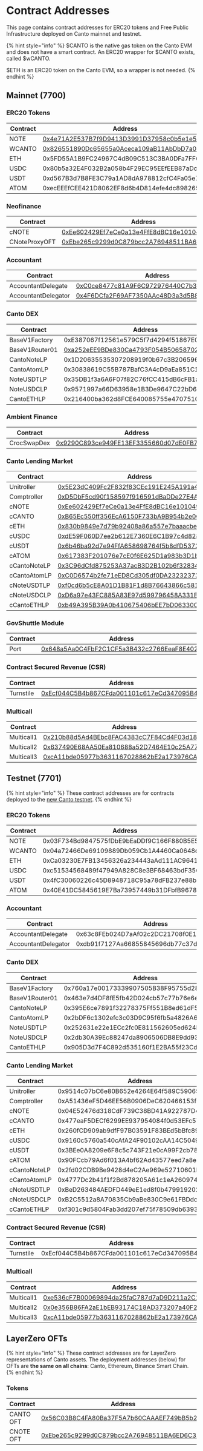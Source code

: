 # Contract Addresses

This page contains contract addresses for ERC20 tokens and Free Public Infrastructure deployed on Canto mainnet and testnet.

{% hint style="info" %}
$CANTO is the native gas token on the Canto EVM and does not have a smart contract. An ERC20 wrapper for $CANTO exists, called $wCANTO.

$ETH is an ERC20 token on the Canto EVM, so a wrapper is not needed.
{% endhint %}

## Mainnet (7700)

### ERC20 Tokens

| Contract | Address                                                                                                              |
| -------- | -------------------------------------------------------------------------------------------------------------------- |
| NOTE     | [0x4e71A2E537B7f9D9413D3991D37958c0b5e1e503](https://tuber.build/address/0x4e71A2E537B7f9D9413D3991D37958c0b5e1e503) |
| WCANTO   | [0x826551890Dc65655a0Aceca109aB11AbDbD7a07B](https://tuber.build/address/0x826551890Dc65655a0Aceca109aB11AbDbD7a07B) |
| ETH      | 0x5FD55A1B9FC24967C4dB09C513C3BA0DFa7FF687                                                                           |
| USDC     | 0x80b5a32E4F032B2a058b4F29EC95EEfEEB87aDcd                                                                           |
| USDT     | 0xd567B3d7B8FE3C79a1AD8dA978812cfC4Fa05e75                                                                           |
| ATOM     | 0xecEEEfCEE421D8062EF8d6b4D814efe4dc898265                                                                           |

### Neofinance

| Contract      | Address                                                                                                              |
| ------------- | -------------------------------------------------------------------------------------------------------------------- |
| cNOTE         | [0xEe602429Ef7eCe0a13e4FfE8dBC16e101049504C](https://tuber.build/address/0xEe602429Ef7eCe0a13e4FfE8dBC16e101049504C) |
| CNoteProxyOFT | [0xEbe265c9299d0C879bcc2A76948511BA6ED6C36D](https://tuber.build/address/0xEbe265c9299d0C879bcc2A76948511BA6ED6C36D) |

### Accountant

| Contract            | Address                                                                                                              |
| ------------------- | -------------------------------------------------------------------------------------------------------------------- |
| AccountantDelegate  | [0xC0ce8477c81A9F6C972976440C7b3305C37432f3](https://tuber.build/address/0xC0ce8477c81A9F6C972976440C7b3305C37432f3) |
| AccountantDelegator | [0x4F6DCfa2F69AF7350AAc48D3a3d5B8D03b5378AA](https://tuber.build/address/0x4F6DCfa2F69AF7350AAc48D3a3d5B8D03b5378AA) |

### Canto DEX

| Contract       | Address                                                                                                              |
| -------------- | -------------------------------------------------------------------------------------------------------------------- |
| BaseV1Factory  | 0xE387067f12561e579C5f7d4294f51867E0c1cFba                                                                           |
| BaseV1Router01 | [0xa252eEE9BDe830Ca4793F054B506587027825a8e](https://tuber.build/address/0xa252eEE9BDe830Ca4793F054B506587027825a8e) |
| CantoNoteLP    | 0x1D20635535307208919f0b67c3B2065965A85aA9                                                                           |
| CantoAtomLP    | 0x30838619C55B787BafC3A4cD9aEa851C1cfB7b19                                                                           |
| NoteUSDTLP     | 0x35DB1f3a6A6F07f82C76fCC415dB6cFB1a7df833                                                                           |
| NoteUSDCLP     | 0x9571997a66D63958e1B3De9647C22bD6b9e7228c                                                                           |
| CantoETHLP     | 0x216400ba362d8FCE640085755e47075109718C8B                                                                           |

### Ambient Finance

| Contract    | Address                                                                                                              |
| ----------- | -------------------------------------------------------------------------------------------------------------------- |
| CrocSwapDex | [0x9290C893ce949FE13EF3355660d07dE0FB793618](https://tuber.build/address/0x9290C893ce949FE13EF3355660d07dE0FB793618) |

### Canto Lending Market

| Contract     | Address                                                                                                              |
| ------------ | -------------------------------------------------------------------------------------------------------------------- |
| Unitroller   | [0x5E23dC409Fc2F832f83CEc191E245A191a4bCc5C](https://tuber.build/address/0x5E23dC409Fc2F832f83CEc191E245A191a4bCc5C) |
| Comptroller  | [0xD5DbF5cd90f158597f916591dBaDDe27E4A4d4Cf](https://tuber.build/address/0xD5DbF5cd90f158597f916591dBaDDe27E4A4d4Cf) |
| cNOTE        | [0xEe602429Ef7eCe0a13e4FfE8dBC16e101049504C](https://tuber.build/address/0xEe602429Ef7eCe0a13e4FfE8dBC16e101049504C) |
| cCANTO       | [0xB65Ec550ff356EcA6150F733bA9B954b2e0Ca488](https://tuber.build/address/0xB65Ec550ff356EcA6150F733bA9B954b2e0Ca488) |
| cETH         | [0x830b9849e7d79b92408a86a557e7baaacbec6030](https://tuber.build/address/0x830b9849E7D79B92408a86A557e7baAACBeC6030) |
| cUSDC        | [0xdE59F060D7ee2b612E7360E6C1B97c4d8289Ca2e](https://tuber.build/address/0xdE59F060D7ee2b612E7360E6C1B97c4d8289Ca2e) |
| cUSDT        | [0x6b46ba92d7e94FfA658698764f5b8dfD537315A9](https://tuber.build/address/0x6b46ba92d7e94FfA658698764f5b8dfD537315A9) |
| cATOM        | [0x617383F201076e7cE0f6E625D1a983b3D1bd277A](https://tuber.build/address/0x617383F201076e7cE0f6E625D1a983b3D1bd277A) |
| cCantoNoteLP | [0x3C96dCfd875253A37acB3D2B102b6f328349b16B](https://tuber.build/address/0x3C96dCfd875253A37acB3D2B102b6f328349b16B) |
| cCantoAtomLP | [0xC0D6574b2fe71eED8Cd305df0DA2323237322557](https://tuber.build/address/0xC0D6574b2fe71eED8Cd305df0DA2323237322557) |
| cNoteUSDTLP  | [0xf0cd6b5cE8A01D1B81F1d8B76643866c5816b49F](https://tuber.build/address/0xf0cd6b5cE8A01D1B81F1d8B76643866c5816b49F) |
| cNoteUSDCLP  | [0xD6a97e43FC885A83E97d599796458A331E580800](https://tuber.build/address/0xD6a97e43FC885A83E97d599796458A331E580800) |
| cCantoETHLP  | [0xb49A395B39A0b410675406bEE7bD06330CB503E3](https://tuber.build/address/0xb49A395B39A0b410675406bEE7bD06330CB503E3) |

### GovShuttle Module

| Contract | Address                                                                                                              |
| -------- | -------------------------------------------------------------------------------------------------------------------- |
| Port     | [0x648a5Aa0C4FbF2C1CF5a3B432c2766EeaF8E402d](https://tuber.build/address/0x648a5Aa0C4FbF2C1CF5a3B432c2766EeaF8E402d) |

### Contract Secured Revenue (CSR)

| Contract  | Address                                                                                                              |
| --------- | -------------------------------------------------------------------------------------------------------------------- |
| Turnstile | [0xEcf044C5B4b867CFda001101c617eCd347095B44](https://tuber.build/address/0xEcf044C5B4b867CFda001101c617eCd347095B44) |

### Multicall

| Contract   | Address                                                                                                              |
| ---------- | -------------------------------------------------------------------------------------------------------------------- |
| Multicall1 | [0x210b88d5Ad4BEbc8FAC4383cC7F84Cd4F03d18c6](https://tuber.build/address/0x210b88d5Ad4BEbc8FAC4383cC7F84Cd4F03d18c6) |
| Multicall2 | [0x637490E68AA50Ea810688a52D7464E10c25A77c1](https://tuber.build/address/0x637490E68AA50Ea810688a52D7464E10c25A77c1) |
| Multicall3 | [0xcA11bde05977b3631167028862bE2a173976CA11](https://tuber.build/address/0xcA11bde05977b3631167028862bE2a173976CA11) |

## Testnet (7701)

{% hint style="info" %}
These contract addresses are for contracts deployed to the [new Canto testnet](testnet.md).
{% endhint %}

### ERC20 Tokens

| Contract | Address                                    |
| -------- | ------------------------------------------ |
| NOTE     | 0x03F734Bd9847575fDbE9bEaDDf9C166F880B5E5f |
| WCANTO   | 0x04a72466De69109889Db059Cb1A4460Ca0648d9D |
| ETH      | 0xCa03230E7FB13456326a234443aAd111AC96410A |
| USDC     | 0xc51534568489f47949A828C8e3BF68463bdF3566 |
| USDT     | 0x4fC30060226c45D8948718C95a78dFB237e88b40 |
| ATOM     | 0x40E41DC5845619E7Ba73957449b31DFbfB9678b2 |

### Accountant

| Contract            | Address                                    |
| ------------------- | ------------------------------------------ |
| AccountantDelegate  | 0x63c8FEb024D7aAf02c2DC21708f0E17EB0b03F67 |
| AccountantDelegator | 0xdb91f7127Aa66855845696db77c37d1b6bEAd2db |

### Canto DEX

| Contract       | Address                                    |
| -------------- | ------------------------------------------ |
| BaseV1Factory  | 0x760a17e00173339907505B38F95755d28810570C |
| BaseV1Router01 | 0x463e7d4DF8fE5fb42D024cb57c77b76e6e74417a |
| CantoNoteLP    | 0x395E6ce7891f32278375Ff551B8ed61dF5579fE3 |
| CantoAtomLP    | 0x2bDF6c1302efc3c03D9C95f6fb5a4826A6bD964b |
| NoteUSDTLP     | 0x252631e22e1ECc2fc0E811562605ed624B7E31d5 |
| NoteUSDCLP     | 0x2db30A39Ec88247da8906506DB8E9dd933A5C775 |
| CantoETHLP     | 0x905D3d7F4C892d535160f1E2BA55f23Cd306718b |

### Canto Lending Market

| Contract     | Address                                    |
| ------------ | ------------------------------------------ |
| Unitroller   | 0x9514c07bC6e80B652e4264E64f589C59065C231f |
| Comptroller  | 0xA51436eF5D46EE56B0906DeC620466153f7fb77e |
| cNOTE        | 0x04E52476d318CdF739C38BD41A922787D441900c |
| cCANTO       | 0x477eaF5DECf6299EE937954084f0d53EFc57346F |
| cETH         | 0x260fCD909ab9dfF97B03591F83BEd5bBfc89A571 |
| cUSDC        | 0x9160c5760a540cAfA24F90102cAA14C50497d5b7 |
| cUSDT        | 0x3BEe0A8209e6F8c5c743F21e0cA99F2cb780D0D8 |
| cATOM        | 0x90FCcb79Ad6f013A4bf62Ad43577eed7a8eb961B |
| cCantoNoteLP | 0x2fd02CDB9Be9428d4eC2Ae969e52710601E219C6 |
| cCantoAtomLP | 0x4777Dc2b41f1f2Bd878205A61c1eA2609749928C |
| cNoteUSDTLP  | 0xBeD263484AEDFD449eE1ed8f0b4799192026E190 |
| cNoteUSDCLP  | 0xB2C5512a8A70835Cb9aBe830C9e61FBDdcd1dC81 |
| cCantoETHLP  | 0xf301c9d5804Fab3dd207ef75f78509db6393f37F |

### Contract Secured Revenue (CSR)

| Contract  | Address                                    |
| --------- | ------------------------------------------ |
| Turnstile | 0xEcf044C5B4b867CFda001101c617eCd347095B44 |

### Multicall

| Contract   | Address                                                                                                                      |
| ---------- | ---------------------------------------------------------------------------------------------------------------------------- |
| Multicall1 | [0xe536cF7B00069894da25faC787d7aD9D211a2C1A](https://testnet.tuber.build/address/0xe536cF7B00069894da25faC787d7aD9D211a2C1A) |
| Multicall2 | [0x0e356B86FA2aE1bEB93174C18AD373207a40F2A3](https://testnet.tuber.build/address/0x0e356B86FA2aE1bEB93174C18AD373207a40F2A3) |
| Multicall3 | [0xcA11bde05977b3631167028862bE2a173976CA11](https://testnet.tuber.build/address/0xcA11bde05977b3631167028862bE2a173976CA11) |

## LayerZero OFTs

{% hint style="info" %}
These contract addresses are for LayerZero representations of Canto assets. The deployment addresses (below) for OFTs are **the same on all chains**: Canto, Ethereum, Binance Smart Chain.
{% endhint %}

### Tokens

| Contract  | Address                                                                                                               |
| --------- | --------------------------------------------------------------------------------------------------------------------- |
| CANTO OFT | [0x56C03B8C4FA80Ba37F5A7b60CAAAEF749bB5b220](https://etherscan.io/address/0x56c03b8c4fa80ba37f5a7b60caaaef749bb5b220) |
| CNOTE OFT | [0xEbe265c9299d0C879bcc2A76948511BA6ED6C36D](https://etherscan.io/address/0xebe265c9299d0c879bcc2a76948511ba6ed6c36d) |
